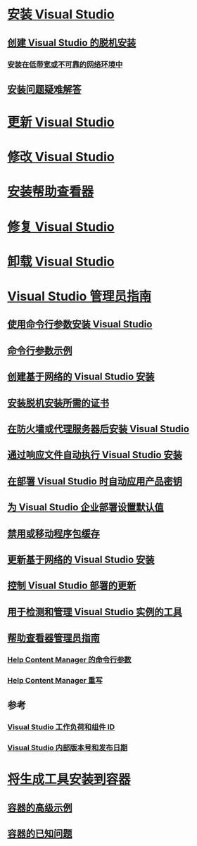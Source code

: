 # [安装 Visual Studio](install-visual-studio.md)
## [创建 Visual Studio 的脱机安装](create-an-offline-installation-of-visual-studio.md)
### [安装在低带宽或不可靠的网络环境中](install-vs-inconsistent-quality-network.md)
## [安装问题疑难解答](troubleshooting-installation-issues.md)
# [更新 Visual Studio](update-visual-studio.md)
# [修改 Visual Studio](modify-visual-studio.md)
# [安装帮助查看器](../ide/microsoft-help-viewer-installation.md)
# [修复 Visual Studio](repair-visual-studio.md)
# [卸载 Visual Studio](uninstall-visual-studio.md)
# [Visual Studio 管理员指南](visual-studio-administrator-guide.md)
## [使用命令行参数安装 Visual Studio](use-command-line-parameters-to-install-visual-studio.md)
## [命令行参数示例](command-line-parameter-examples.md)
## [创建基于网络的 Visual Studio 安装](create-a-network-installation-of-visual-studio.md)
## [安装脱机安装所需的证书](install-certificates-for-visual-studio-offline.md)
## [在防火墙或代理服务器后安装 Visual Studio](install-visual-studio-behind-a-firewall-or-proxy-server.md)
## [通过响应文件自动执行 Visual Studio 安装](automated-installation-with-response-file.md)
## [在部署 Visual Studio 时自动应用产品密钥](automatically-apply-product-keys-when-deploying-visual-studio.md)
## [为 Visual Studio 企业部署设置默认值](set-defaults-for-enterprise-deployments.md)
## [禁用或移动程序包缓存](disable-or-move-the-package-cache.md)
## [更新基于网络的 Visual Studio 安装](update-a-network-installation-of-visual-studio.md)
## [控制 Visual Studio 部署的更新](controlling-updates-to-visual-studio-deployments.md)
## [用于检测和管理 Visual Studio 实例的工具](tools-for-managing-visual-studio-instances.md)
## [帮助查看器管理员指南](../ide/help-viewer-administrator-guide.md)
### [Help Content Manager 的命令行参数](../ide/command-line-arguments-for-the-help-content-manager.md)
### [Help Content Manager 重写](../ide/help-content-manager-overrides.md)
## 参考
### [Visual Studio 工作负荷和组件 ID](workload-and-component-ids.md)
### [Visual Studio 内部版本号和发布日期](visual-studio-build-numbers-and-release-dates.md)
# [将生成工具安装到容器](build-tools-container.md)
## [容器的高级示例](advanced-build-tools-container.md)
## [容器的已知问题](build-tools-container-issues.md)
